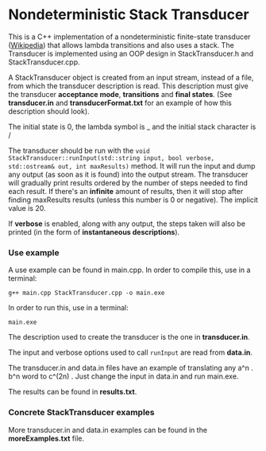 # Nondeterministic Stack Transducer

This is a C++ implementation of a nondeterministic finite-state transducer ([Wikipedia](https://en.wikipedia.org/wiki/Finite-state_transducer)) that allows lambda transitions and also uses a stack.
The Transducer is implemented using an OOP design in StackTransducer.h and StackTransducer.cpp. 

A StackTransducer object is created from an input stream, instead of a file, from which the transducer description is read. 
This description must give the transducer **acceptance mode**, **transitions** and **final states**.
(See **transducer.in** and **transducerFormat.txt** for an example of how this description should look).

The initial state is 0, the lambda symbol is _ and the initial stack character is /

The transducer should be run with the `void StackTransducer::runInput(std::string input, bool verbose, std::ostream& out, int maxResults)` method.
It will run the input and dump any output (as soon as it is found) into the output stream. The transducer will gradually print results 
ordered by the number of steps needed to find each result.
If there's an **infinite** amount of results, then it will stop after finding maxResults results (unless this number is 0 or negative). The implicit value is 20.

If **verbose** is enabled, along with any output, the steps taken will also be printed (in the form of **instantaneous descriptions**).

### Use example
A use example can be found in main.cpp.
In order to compile this, use in a terminal:

    g++ main.cpp StackTransducer.cpp -o main.exe
    
In order to run this, use in a terminal:

    main.exe

The description used to create the transducer is the one in **transducer.in**. 

The input and verbose options used to call `runInput` are read from **data.in**.

The transducer.in and data.in files have an example of translating any a^n . b^n word to c^(2n) . Just change the input in data.in and run main.exe. 

The results can be found in **results.txt**.

### Concrete StackTransducer examples
More transducer.in and data.in examples can be found in the **moreExamples.txt** file.
